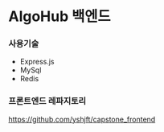# AlgoHub 백엔드

### 사용기술
* Express.js
* MySql
* Redis

### 프론트엔드 레파지토리
https://github.com/yshjft/capstone_frontend